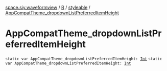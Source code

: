 [space.siy.waveformview](../../index.md) / [R](../index.md) / [styleable](index.md) / [AppCompatTheme_dropdownListPreferredItemHeight](./-app-compat-theme_dropdown-list-preferred-item-height.md)

# AppCompatTheme_dropdownListPreferredItemHeight

`static var AppCompatTheme_dropdownListPreferredItemHeight: `[`Int`](https://kotlinlang.org/api/latest/jvm/stdlib/kotlin/-int/index.html)
`static var AppCompatTheme_dropdownListPreferredItemHeight: `[`Int`](https://kotlinlang.org/api/latest/jvm/stdlib/kotlin/-int/index.html)